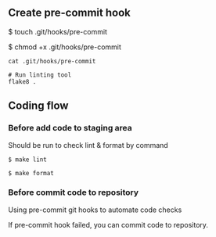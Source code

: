 ## Create pre-commit hook
$ touch .git/hooks/pre-commit

$ chmod +x .git/hooks/pre-commit

```#!/bin/sh
cat .git/hooks/pre-commit

# Run linting tool
flake8 .
```

## Coding flow

### Before add code to staging area

Should be run to check lint & format by command

```
$ make lint

$ make format
```


### Before commit code to repository

Using pre-commit git hooks to automate code checks

If pre-commit hook failed, you can commit code to repository.

